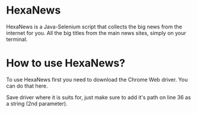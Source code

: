 # HexaNews
HexaNews is a Java-Selenium script that collects the big news from the internet for you.
All the big titles from the main news sites, simply on your terminal.

# How to use HexaNews?
To use HexaNews first you need to download the Chrome Web driver. You can do that here.

Save driver where it is suits for, just make sure to add it's path on line 36 as a string (2nd parameter).
